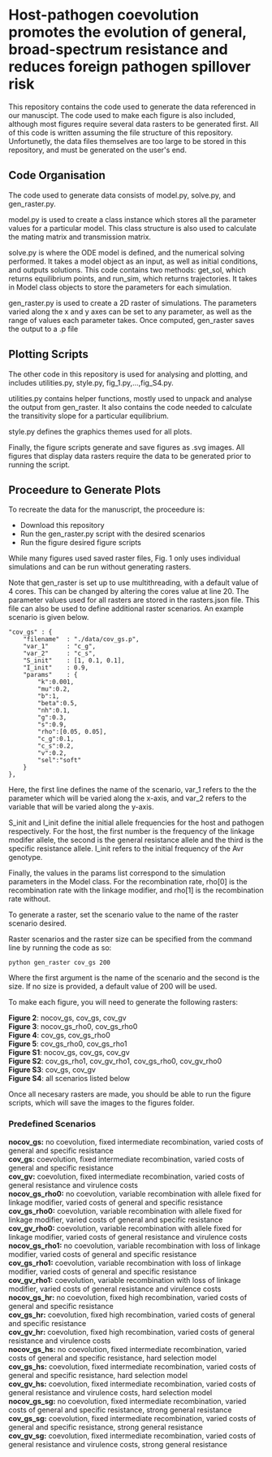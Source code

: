 # Host-pathogen coevolution promotes the evolution of general, broad-spectrum resistance and reduces foreign pathogen spillover risk

This repository contains the code used to generate the data referenced in our manuscipt. The code used to make each figure is also included, although most figures require several data rasters to be generated first. All of this code is written assuming the file structure of this repository. Unfortunetly, the data files themselves are too large to be stored in this repository, and must be generated on the user's end.

## Code Organisation

The code used to generate data consists of model.py, solve.py, and gen_raster.py.

model.py is used to create a class instance which stores all the parameter values for a particular model.
This class structure is also used to calculate the mating matrix and transmission matrix.

solve.py is where the ODE model is defined, and the numerical solving performed. It takes a model object as an input, as well as initial conditions, and outputs solutions. This code contains two methods: get_sol, which returns equilibrium points, and run_sim, which returns trajectories. It takes in Model class objects to store the parameters for each simulation.

gen_raster.py is used to create a 2D raster of simulations. The parameters varied along the x and y axes can be set to any parameter, as well as the range of values each parameter takes. Once computed, gen_raster saves the output to a .p file

## Plotting Scripts

The other code in this repository is used for analysing and plotting, and includes utilities.py, style.py, fig_1.py,...,fig_S4.py.

utilities.py contains helper functions, mostly used to unpack and analyse the output from gen_raster. It also contains the code needed to calculate the transitivity slope for a particular equilibrium.

style.py defines the graphics themes used for all plots.

Finally, the figure scripts generate and save figures as .svg images. All figures that display data rasters require the data to be generated prior to running the script.

## Proceedure to Generate Plots

To recreate the data for the manuscript, the proceedure is:
* Download this repository
* Run the gen_raster.py script with the desired scenarios
* Run the figure desired figure scripts

While many figures used saved raster files, Fig. 1 only uses individual simulations and can be run without generating rasters. 

Note that gen_raster is set up to use multithreading, with a default value of 4 cores. This can be changed by altering the cores value at line 20. The parameter values used for all rasters are stored in the rasters.json file. This file can also be used to define additional raster scenarios. An example scenario is given below.

```
"cov_gs" : {
    "filename"  : "./data/cov_gs.p",
    "var_1"     : "c_g",
    "var_2"     : "c_s",
    "S_init"    : [1, 0.1, 0.1],
    "I_init"    : 0.9,
    "params"    : {
        "k":0.001,
		"mu":0.2,
		"b":1,
		"beta":0.5,
		"nh":0.1,
		"g":0.3,
		"s":0.9,
		"rho":[0.05, 0.05],
		"c_g":0.1,
		"c_s":0.2,
		"v":0.2,						
		"sel":"soft"
    }
},
```

Here, the first line defines the name of the scenario, var_1 refers to the the parameter which will be varied along the x-axis, and var_2 refers to the variable that will be varied along the y-axis.

S_init and I_init define the initial allele frequencies for the host and pathogen respectively. For the host, the first number is the frequency of the linkage modifer allele, the second is the general resistance allele and the third is the specific resistance allele. I_init refers to the initial frequency of the Avr genotype.

Finally, the values in the params list correspond to the simulation parameters in the Model class. For the recombination rate, rho[0] is the recombination rate with the linkage modifier, and rho[1] is the recombination rate without.

To generate a raster, set the scenario value to the name of the raster scenario desired.

Raster scenarios and the raster size can be specified from the command line by running the code as so:

```
python gen_raster cov_gs 200
```

Where the first argument is the name of the scenario and the second is the size. If no size is provided, a default value of 200 will be used.

To make each figure, you will need to generate the following rasters:

**Figure 2**: nocov_gs, cov_gs, cov_gv\
**Figure 3**: nocov_gs_rho0, cov_gs_rho0\
**Figure 4**: cov_gs, cov_gs_rho0\
**Figure 5**: cov_gs_rho0, cov_gs_rho1\
**Figure S1**: nocov_gs, cov_gs, cov_gv\
**Figure S2**: cov_gs_rho1, cov_gv_rho1, cov_gs_rho0, cov_gv_rho0\
**Figure S3**: cov_gs, cov_gv\
**Figure S4**: all scenarios listed below

Once all necesary rasters are made, you should be able to run the figure scripts, which will save the images to the figures folder.

### Predefined Scenarios
**nocov_gs:** no coevolution, fixed intermediate recombination, varied costs of general and specific resistance\
**cov_gs:** coevolution, fixed intermediate recombination, varied costs of general and specific resistance\
**cov_gv:** coevolution, fixed intermediate recombination, varied costs of general resistance and virulence costs\
**nocov_gs_rho0:** no coevolution, variable recombination with allele fixed for linkage modifier, varied costs of general and specific resistance\
**cov_gs_rho0:** coevolution, variable recombination with allele fixed for linkage modifier, varied costs of general and specific resistance\
**cov_gv_rho0:** coevolution, variable recombination with allele fixed for linkage modifier, varied costs of general resistance and virulence costs\
**nocov_gs_rho1:** no coevolution, variable recombination with loss of linkage modifier, varied costs of general and specific resistance\
**cov_gs_rho1:** coevolution, variable recombination with loss of linkage modifier, varied costs of general and specific resistance\
**cov_gv_rho1:** coevolution, variable recombination with loss of linkage modifier, varied costs of general resistance and virulence costs\
**nocov_gs_hr:** no coevolution, fixed high recombination, varied costs of general and specific resistance\
**cov_gs_hr:** coevolution, fixed high recombination, varied costs of general and specific resistance\
**cov_gv_hr:** coevolution, fixed high recombination, varied costs of general resistance and virulence costs\
**nocov_gs_hs:** no coevolution, fixed intermediate recombination, varied costs of general and specific resistance, hard selection model\
**cov_gs_hs:** coevolution, fixed intermediate recombination, varied costs of general and specific resistance, hard selection model\
**cov_gv_hs:** coevolution, fixed intermediate recombination, varied costs of general resistance and virulence costs, hard selection model\
**nocov_gs_sg:** no coevolution, fixed intermediate recombination, varied costs of general and specific resistance, strong general resistance\
**cov_gs_sg:** coevolution, fixed intermediate recombination, varied costs of general and specific resistance, strong general resistance\
**cov_gv_sg:** coevolution, fixed intermediate recombination, varied costs of general resistance and virulence costs, strong general resistance